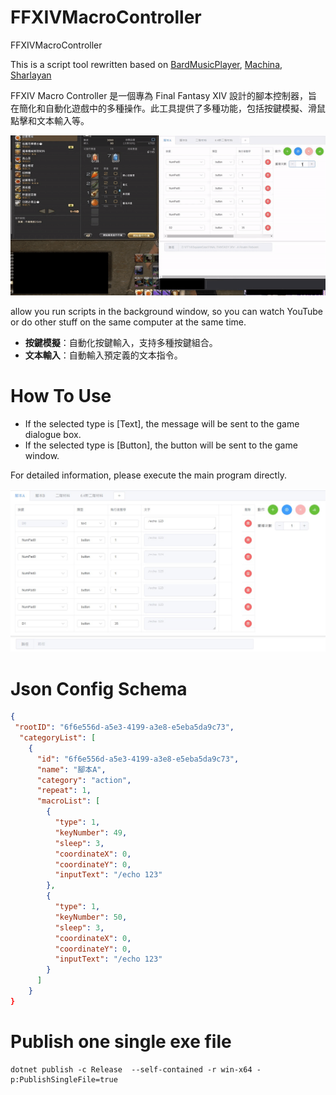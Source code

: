 # FFXIVMacroController
FFXIVMacroController

This is a script tool rewritten based on [BardMusicPlayer](https://github.com/BardMusicPlayer/BardMusicPlayer), [Machina](https://github.com/ravahn/machina), [Sharlayan](https://github.com/FFXIVAPP/sharlayan)

FFXIV Macro Controller 是一個專為 Final Fantasy XIV 設計的腳本控制器，旨在簡化和自動化遊戲中的多種操作。此工具提供了多種功能，包括按鍵模擬、滑鼠點擊和文本輸入等。

![demo](./Image/demo.gif)

allow you run scripts in the background window, so you can watch YouTube or do other stuff on the same computer at the same time.

- **按鍵模擬**：自動化按鍵輸入，支持多種按鍵組合。
- **文本輸入**：自動輸入預定義的文本指令。

# How To Use

- If the selected type is [Text], the message will be sent to the game dialogue box.
- If the selected type is [Button], the button will be sent to the game window.

For detailed information, please execute the main program directly.

![image info](./Image/UI.jpg)

# Json Config Schema
```json
{
 "rootID": "6f6e556d-a5e3-4199-a3e8-e5eba5da9c73",
  "categoryList": [
    {
      "id": "6f6e556d-a5e3-4199-a3e8-e5eba5da9c73",
      "name": "腳本A",
      "category": "action",
      "repeat": 1,
      "macroList": [
        {
          "type": 1,
          "keyNumber": 49,
          "sleep": 3,
          "coordinateX": 0,
          "coordinateY": 0,
          "inputText": "/echo 123"
        },
        {
          "type": 1,
          "keyNumber": 50,
          "sleep": 3,
          "coordinateX": 0,
          "coordinateY": 0,
          "inputText": "/echo 123"
        }
      ]
    }
}
```

# Publish one single exe file
```shell
dotnet publish -c Release  --self-contained -r win-x64 -p:PublishSingleFile=true
```
